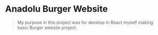 # Anadolu Burger Website

> My purpose in this project was for develop in React myself  making basic Burger website project.